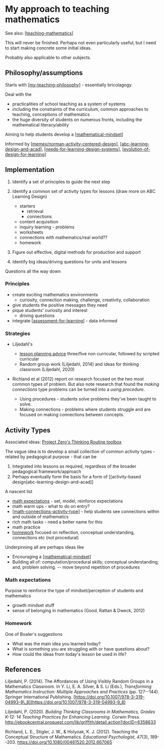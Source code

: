 # My approach to teaching mathematics

See also: [[teaching-mathematics]]

This will never be finished. Perhaps not even particularly useful, but I need to start making concrete some initial ideas.

Probably also applicable to other subjects.

## Philosophy/assumptions

Starts with [[my-teaching-philosophy]] - essentially bricolagogy. 

Deal with the 

- practicalities of school teaching as a system of systems
- including the constraints of the curriculum, common approaches to teaching, conceptions of mathematics
- the huge diversity of students on numerous fronts, including the mathematical literacy/ability

Aiming to help students develop a [[mathematical-mindset]]

Informed by [[memex/norman-activity-centered-design]], [[abc-learning-design-and-acad]], [[needs-for-learning-design-systems]], [[evolution-of-design-for-learning]]

## Implementation

1. Identify a set of principles to guide the next step
2. Identify a common set of activity types for lessons (draw more on ABC Learning Design)

    - starters
        - retrieval
        - connections
    - content acquisition
    - inquiry learning - problems
    - worksheets
    - connections with mathematics/real world??
    - homework

3. Figure out effective, digital methods for production and support
4. Identify big ideas/driving questions for units and lessons

  Questions all the way down

### Principles

- create exciting mathematics environments
    - curiosity, connection making, challenge, creativity, collaboration
- give students the positive messages they need
- pique students' curiosity and interest
  - driving questions 
- integrate [[assessment-for-learning]] - data informed

### Strategies

- Liljedahl's 

  - [lesson planning advice](explicit-versus-inquiry.md#a-different-approach-non-curricular-scripted-curricular-as-is-curricular) three/five non curricular, followed by scripted curricular
  - Random group work (Liljedahl, 2014) and ideas for thinking classroom (Liljedahl, 2020)

- Richland et al (2012) report on research focused on the two most common types of problem. But also note research that found the _making connections_ type problems can be turned into a _using procedure_.

  - Using procedures - students solve problems they've been taught to solve.
  - Making connections - problems where students struggle and are focused on making connections between concepts.


## Activity Types

Associated ideas: [Project Zero's Thinking Routine toolbox](https://pz.harvard.edu/thinking-routines)

The vague idea is to develop a small collection of common activity types - related by pedagogical purpose - that can be

1. Integrated into lessons as required, regardless of the broader pedagogical framework/approach
2. Perhaps eventually form the basis for a form of [[activity-based design|abc-learning-design-and-acad]]

A nascent list

- [math expectations](#math-expectations) - set, model, reinforce expectations
- math warm ups - what to do on entry?
- [[math-connections-activity-type]] - help students see connections within and outside of mathematics
- rich math tasks - need a better name for this
- math practice
- [homework](#homework) focused on reflection, conceptual understanding, connections etc (not procedural)

Underpinning all are perhaps ideas like

- Encouraging a [[mathematical-mindset]]
- Building all of: computation/procedural skills; conceptual understanding; and, problem solving. -- move beyond repetition of procedures

### Math expectations

Purpose to reinforce the type of mindset/perception of students and mathematics

- growth mindset stuff
- sense of belonging in mathematics (Good, Rattan & Dweck, 2012)

### Homework

One of Boaler's suggestions

- What was the main idea you learned today?
- What is something you are struggling with or have questions about?
- How could the ideas from today's lesson be used in life?

## References

Liljedahl, P. (2014). The Affordances of Using Visibly Random Groups in a Mathematics Classroom. In Y. Li, E. A. Silver, & S. Li (Eds.), *Transforming Mathematics Instruction: Multiple Approaches and Practices* (pp. 127--144). Springer International Publishing. [https://doi.org/10.1007/978-3-319-04993-9\_8](https://doi.org/10.1007/978-3-319-04993-9_8)

Liljedahl, P. (2020). *Building Thinking Classrooms in Mathematics, Grades K-12: 14 Teaching Practices for Enhancing Learning*. Corwin Press. <http://ebookcentral.proquest.com/lib/griffith/detail.action?docID=6358633>

Richland, L. E., Stigler, J. W., & Holyoak, K. J. (2012). Teaching the Conceptual Structure of Mathematics. *Educational Psychologist*, *47*(3), 189--203. <https://doi.org/10.1080/00461520.2012.667065>

[//begin]: # "Autogenerated link references for markdown compatibility"
[teaching-mathematics]: teaching-mathematics "Teaching Mathematics"
[my-teaching-philosophy]: ..%2Fmy-teaching-philosophy "My Teaching Philosophy"
[mathematical-mindset]: mathematical-mindset "Mathematical Mindset"
[memex/norman-activity-centered-design]: ..%2F..%2F..%2F..%2Fnorman-activity-centered-design "Don Norman on Activity-Centered Design"
[abc-learning-design-and-acad]: ..%2F..%2FDesign%2Fabc-learning-design-and-acad "ABC Learning Design and ACAD"
[needs-for-learning-design-systems]: ..%2F..%2F..%2Fshare%2Fblog%2Fneeds-for-learning-design-systems "Needs for Learning Design Systems"
[evolution-of-design-for-learning]: ..%2F..%2FDesign%2Fevolution-of-design-for-learning "Evolution of design for learning"
[assessment-for-learning]: ..%2FAssessment%2Fassessment-for-learning "assessment-for-learning"
[math-connections-activity-type]: activity-types%2Fmath-connections-activity-type "Mathematical Connections Activity Type"
[//end]: # "Autogenerated link references"